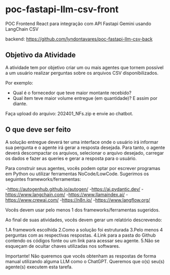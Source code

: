 # poc-fastapi-llm-csv-front

POC Frontend React para integração com API Fastapi Gemini usando LangChain CSV

backend: https://github.com/lyndontavares/poc-fastapi-llm-csv-back

## Objetivo da Atividade

A atividade tem por objetivo criar um ou mais agentes que tornem possível a um usuário realizar perguntas sobre os arquivos CSV disponibilizados.

Por exemplo:

- Qual é o fornecedor que teve maior montante recebido? 
- Qual item teve maior volume entregue (em quantidade)? E assim por diante.

Faça upload do arquivo: 202401_NFs.zip e envie ao chatbot.

## O que deve ser feito

A solução entregue deverá ter uma interface onde o usuário irá informar sua pergunta e o agente irá gerar a resposta desejada.
Para tanto, o agente deverá descompactar os arquivos, selecionar o arquivo desejado, carregar os dados e fazer as queries e gerar a resposta para o usuário.

Para construir seus agentes, vocês podem optar por escrever programas em Python ou utilizar ferramentas NoCode/LowCode.
Sugerimos os seguintes frameworks/ferramentas:

-https://autogenhub.github.io/autogen/
-https://ai.pydantic.dev/
-https://www.langchain.com/
-https://www.llamaindex.ai/
-https://www.crewai.com/
-https://n8n.io/
-https://www.langflow.org/

Vocês devem usar pelo menos 1 dos frameworks/ferramentas sugeridos.

Ao final de suas atividades, vocês devem gerar um relatório descrevendo:

1.A framework escolhida
2.Como a solução foi estruturada
3.Pelo menos 4 perguntas com as respectivas respostas.
4.Link para a pasta do Github contendo os códigos fonte ou um link para acessar seu agente.
5.Não se esqueçam de ocultar chaves utilizadas nos softwares.

Importante! Não queremos que vocês obtenham as respostas de forma manual utilizando alguma LLM como o ChatGPT. Queremos que o(s) seu(s) agente(s) executem esta tarefa.